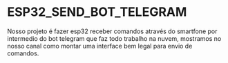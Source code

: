 # ESP32_SEND_BOT_TELEGRAM
Nosso projeto é fazer esp32 receber comandos através do smartfone por intermedio do bot telegram que faz todo trabalho na nuvem, mostramos no nosso canal como montar uma interface bem legal para envio de comandos. 
